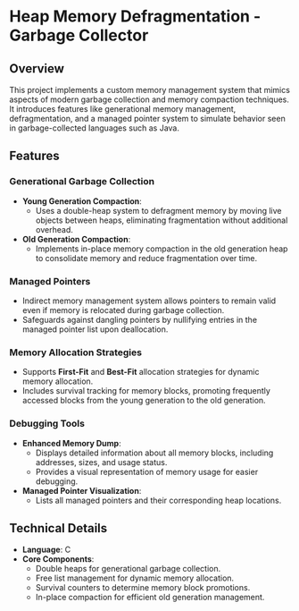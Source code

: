 # Heap Memory Defragmentation - Garbage Collector

## Overview  
This project implements a custom memory management system that mimics aspects of modern garbage collection and memory compaction techniques. It introduces features like generational memory management, defragmentation, and a managed pointer system to simulate behavior seen in garbage-collected languages such as Java.

## Features  

### Generational Garbage Collection  
- **Young Generation Compaction**:
  - Uses a double-heap system to defragment memory by moving live objects between heaps, eliminating fragmentation without additional overhead.  
- **Old Generation Compaction**:
  - Implements in-place memory compaction in the old generation heap to consolidate memory and reduce fragmentation over time.  

### Managed Pointers  
- Indirect memory management system allows pointers to remain valid even if memory is relocated during garbage collection.
- Safeguards against dangling pointers by nullifying entries in the managed pointer list upon deallocation.

### Memory Allocation Strategies  
- Supports **First-Fit** and **Best-Fit** allocation strategies for dynamic memory allocation.
- Includes survival tracking for memory blocks, promoting frequently accessed blocks from the young generation to the old generation.

### Debugging Tools  
- **Enhanced Memory Dump**:
  - Displays detailed information about all memory blocks, including addresses, sizes, and usage status.
  - Provides a visual representation of memory usage for easier debugging.
- **Managed Pointer Visualization**:
  - Lists all managed pointers and their corresponding heap locations.


## Technical Details  
- **Language**: C  
- **Core Components**:
  - Double heaps for generational garbage collection.
  - Free list management for dynamic memory allocation.
  - Survival counters to determine memory block promotions.
  - In-place compaction for efficient old generation management.  

